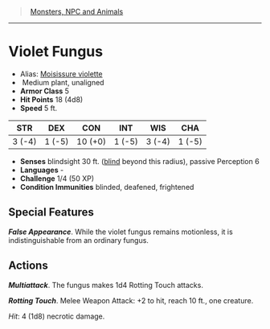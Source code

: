 ﻿> [Monsters, NPC and Animals](srd_monsters.md)

---

# Violet Fungus

- Alias: [Moisissure violette](hd_monsters_moisissure_violette.md)
-  Medium plant, unaligned
- **Armor Class** 5
- **Hit Points** 18 (4d8)
- **Speed** 5 ft.

|STR|DEX|CON|INT|WIS|CHA|
|---|---|---|---|---|---|
| 3 (-4)| 1 (-5)|10 (+0)| 1 (-5)| 3 (-4)| 1 (-5)|

- **Senses** blindsight 30 ft. ([blind](srd_conditions_blinded.md) beyond this radius), passive Perception 6
- **Languages** -
- **Challenge** 1/4 (50 XP)
- **Condition Immunities** blinded, deafened, frightened

## Special Features

**_False Appearance_**. While the violet fungus remains motionless, it is indistinguishable from an ordinary fungus.

## Actions

**_Multiattack_**. The fungus makes 1d4 Rotting Touch attacks.

**_Rotting Touch_**. Melee Weapon Attack: +2 to hit, reach 10 ft., one creature.

_Hit_: 4 (1d8) necrotic damage.

